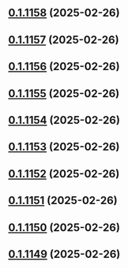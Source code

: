## [0.1.1158](https://github.com/binary-braids/terraform-oracle/compare/v0.1.1157...v0.1.1158) (2025-02-26)



## [0.1.1157](https://github.com/binary-braids/terraform-oracle/compare/v0.1.1156...v0.1.1157) (2025-02-26)



## [0.1.1156](https://github.com/binary-braids/terraform-oracle/compare/v0.1.1155...v0.1.1156) (2025-02-26)



## [0.1.1155](https://github.com/binary-braids/terraform-oracle/compare/v0.1.1154...v0.1.1155) (2025-02-26)



## [0.1.1154](https://github.com/binary-braids/terraform-oracle/compare/v0.1.1153...v0.1.1154) (2025-02-26)



## [0.1.1153](https://github.com/binary-braids/terraform-oracle/compare/v0.1.1152...v0.1.1153) (2025-02-26)



## [0.1.1152](https://github.com/binary-braids/terraform-oracle/compare/v0.1.1151...v0.1.1152) (2025-02-26)



## [0.1.1151](https://github.com/binary-braids/terraform-oracle/compare/v0.1.1150...v0.1.1151) (2025-02-26)



## [0.1.1150](https://github.com/binary-braids/terraform-oracle/compare/v0.1.1149...v0.1.1150) (2025-02-26)



## [0.1.1149](https://github.com/binary-braids/terraform-oracle/compare/v0.1.1148...v0.1.1149) (2025-02-26)



